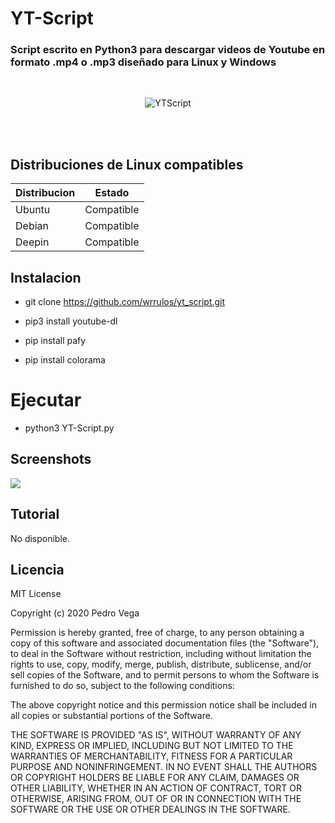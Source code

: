 # YT-Script
<h3> Script escrito en Python3 para descargar videos de Youtube en formato .mp4 o .mp3 diseñado para Linux y Windows</h3>
<br/>
<p align="center">
<img src="https://github.com/wrrulos/yt_script/blob/master/img-github/yt-script.png" title="YTScript">
</p>
<br/>

<!--<img src="https://imgur.com/TAuS5PE.jpg"> <img src="https://imgur.com/4NzFbFQ.jpg"> <img src="https://imgur.com/l2vHvj8.jpg"> !-->
<br/>

## Distribuciones de Linux compatibles  

| Distribucion |   Estado      |
|--------------|---------------| 
| Ubuntu       | Compatible    |
| Debian       | Compatible    |
| Deepin       | Compatible    |

## Instalacion 

* git clone https://github.com/wrrulos/yt_script.git

* pip3 install youtube-dl 

* pip install pafy 

* pip install colorama 

# Ejecutar

* python3 YT-Script.py

## Screenshots

<img src="https://github.com/wrrulos/yt_script/blob/master/img-github/yt-script2.png">

## Tutorial 

<p> No disponible.</p>

## Licencia 

MIT License

Copyright (c) 2020 Pedro Vega

Permission is hereby granted, free of charge, to any person obtaining a copy
of this software and associated documentation files (the "Software"), to deal
in the Software without restriction, including without limitation the rights
to use, copy, modify, merge, publish, distribute, sublicense, and/or sell
copies of the Software, and to permit persons to whom the Software is
furnished to do so, subject to the following conditions:

The above copyright notice and this permission notice shall be included in all
copies or substantial portions of the Software.

THE SOFTWARE IS PROVIDED "AS IS", WITHOUT WARRANTY OF ANY KIND, EXPRESS OR
IMPLIED, INCLUDING BUT NOT LIMITED TO THE WARRANTIES OF MERCHANTABILITY,
FITNESS FOR A PARTICULAR PURPOSE AND NONINFRINGEMENT. IN NO EVENT SHALL THE
AUTHORS OR COPYRIGHT HOLDERS BE LIABLE FOR ANY CLAIM, DAMAGES OR OTHER
LIABILITY, WHETHER IN AN ACTION OF CONTRACT, TORT OR OTHERWISE, ARISING FROM,
OUT OF OR IN CONNECTION WITH THE SOFTWARE OR THE USE OR OTHER DEALINGS IN THE
SOFTWARE.

 
